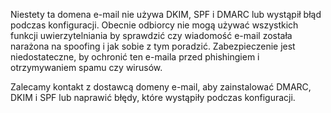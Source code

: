
Niestety ta domena e-mail nie używa DKIM, SPF i DMARC lub wystąpił błąd podczas konfiguracji. 
Obecnie odbiorcy nie mogą używać wszystkich funkcji uwierzytelniania by sprawdzić czy wiadomość e-mail została narażona
na spoofing i jak sobie z tym poradzić. Zabezpieczenie jest niedostateczne, by ochronić ten e-maila przed phishingiem i otrzymywaniem spamu czy wirusów.

Zalecamy kontakt z dostawcą domeny e-mail, aby zainstalować DMARC, DKIM i SPF lub naprawić błędy, 
które wystąpiły podczas konfiguracji.
